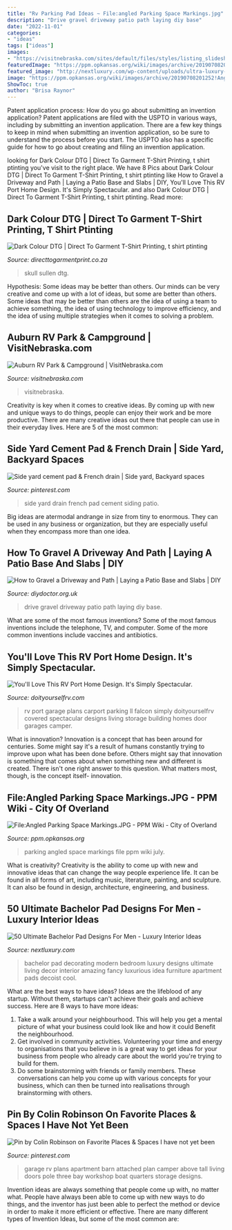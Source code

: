 ```yaml
---
title: "Rv Parking Pad Ideas ~ File:angled Parking Space Markings.jpg"
description: "Drive gravel driveway patio path laying diy base"
date: "2022-11-01"
categories:
- "ideas"
tags: ["ideas"]
images:
- "https://visitnebraska.com/sites/default/files/styles/listing_slideshow/public/listing_images/profile/6254/5f5cf490178fd0372b1203e52f690b47_2018-07-071757561.jpg?itok=oKkJdKDy"
featuredImage: "https://ppm.opkansas.org/wiki/images/archive/20190708201252!Angled_Parking_Space_Markings.JPG"
featured_image: "http://nextluxury.com/wp-content/uploads/ultra-luxury-modern-ultimate-bachelor-pad-designs.jpg"
image: "https://ppm.opkansas.org/wiki/images/archive/20190708201252!Angled_Parking_Space_Markings.JPG"
ShowToc: true
author: "Brisa Raynor"
---
```



Patent application process: How do you go about submitting an invention application?
Patent applications are filed with the USPTO in various ways, including by submitting an invention application. There are a few key things to keep in mind when submitting an invention application, so be sure to understand the process before you start. The USPTO also has a specific guide for how to go about creating and filing an invention application.

	

		
looking for Dark Colour DTG | Direct To Garment T-Shirt Printing, t shirt ptinting you've visit to the right place. We have 8 Pics about Dark Colour DTG | Direct To Garment T-Shirt Printing, t shirt ptinting like How to Gravel a Driveway and Path | Laying a Patio Base and Slabs | DIY, You&#039;ll Love This RV Port Home Design. It&#039;s Simply Spectacular. and also Dark Colour DTG | Direct To Garment T-Shirt Printing, t shirt ptinting. Read more:
		
    
## Dark Colour DTG | Direct To Garment T-Shirt Printing, T Shirt Ptinting

<img loading=lazy src="https://directtogarmentprint.co.za/wp-content/uploads/2017/12/direct-to-garment-51-768x960.jpg" onerror="this.onerror=null;this.src='https://tse2.mm.bing.net/th?id=OIP.5Pf8y-ugcvTWwASmSqWn8QHaJQ&amp;pid=15.1';" alt="Dark Colour DTG | Direct To Garment T-Shirt Printing, t shirt ptinting">

_Source: directtogarmentprint.co.za_

>skull sullen dtg. 

	

Hypothesis: Some ideas may be better than others.
Our minds can be very creative and come up with a lot of ideas, but some are better than others. Some ideas that may be better than others are the idea of using a team to achieve something, the idea of using technology to improve efficiency, and the idea of using multiple strategies when it comes to solving a problem.

    
## Auburn RV Park &amp; Campground | VisitNebraska.com

<img loading=lazy src="https://visitnebraska.com/sites/default/files/styles/listing_slideshow/public/listing_images/profile/6254/5f5cf490178fd0372b1203e52f690b47_2018-07-071757561.jpg?itok=oKkJdKDy" onerror="this.onerror=null;this.src='https://tse4.mm.bing.net/th?id=OIP.Xc-h5fYlAMBF17uSZTnaiQHaEK&amp;pid=15.1';" alt="Auburn RV Park &amp; Campground | VisitNebraska.com">

_Source: visitnebraska.com_

>visitnebraska. 

	

Creativity is key when it comes to creative ideas. By coming up with new and unique ways to do things, people can enjoy their work and be more productive. There are many creative ideas out there that people can use in their everyday lives. Here are 5 of the most common: 

    
## Side Yard Cement Pad &amp; French Drain | Side Yard, Backyard Spaces

<img loading=lazy src="https://i.pinimg.com/originals/44/dc/83/44dc8319c78f76d4e4a39e718c1f046f.jpg" onerror="this.onerror=null;this.src='https://tse3.mm.bing.net/th?id=OIP.lh3JRulrqRRonos6w3hTXAHaFj&amp;pid=15.1';" alt="Side yard cement pad &amp; French drain | Side yard, Backyard spaces">

_Source: pinterest.com_

>side yard drain french pad cement siding patio. 

	

Big ideas are atermodal andrange in size from tiny to enormous. They can be used in any business or organization, but they are especially useful when they encompass more than one idea. 

    
## How To Gravel A Driveway And Path | Laying A Patio Base And Slabs | DIY

<img loading=lazy src="https://www.diydoctor.org.uk/images/Drive.jpg" onerror="this.onerror=null;this.src='https://tse4.mm.bing.net/th?id=OIP.dhjViZs7qMD49CIuArtVhwHaEK&amp;pid=15.1';" alt="How to Gravel a Driveway and Path | Laying a Patio Base and Slabs | DIY">

_Source: diydoctor.org.uk_

>drive gravel driveway patio path laying diy base. 

	

What are some of the most famous inventions?
Some of the most famous inventions include the telephone, TV, and computer. Some of the more common inventions include vaccines and antibiotics.

    
## You&#039;ll Love This RV Port Home Design. It&#039;s Simply Spectacular.

<img loading=lazy src="http://www.doityourselfrv.com/wp-content/uploads/2014/10/I-like-the-look-from-the-outside-of-this-RV-car-port.jpg" onerror="this.onerror=null;this.src='https://tse2.mm.bing.net/th?id=OIP.AidT1bfX1Q2UxgNNs1KlSAHaEw&amp;pid=15.1';" alt="You&#039;ll Love This RV Port Home Design. It&#039;s Simply Spectacular.">

_Source: doityourselfrv.com_

>rv port garage plans carport parking ll falcon simply doityourselfrv covered spectacular designs living storage building homes door garages camper. 

	

What is innovation?
Innovation is a concept that has been around for centuries. Some might say it's a result of humans constantly trying to improve upon what has been done before. Others might say that innovation is something that comes about when something new and different is created. There isn't one right answer to this question. What matters most, though, is the concept itself- innovation.

    
## File:Angled Parking Space Markings.JPG - PPM Wiki - City Of Overland

<img loading=lazy src="https://ppm.opkansas.org/wiki/images/archive/20190708201252!Angled_Parking_Space_Markings.JPG" onerror="this.onerror=null;this.src='https://tse1.mm.bing.net/th?id=OIP.OyAbFrNrR-n1XHmB3GaIIQHaFi&amp;pid=15.1';" alt="File:Angled Parking Space Markings.JPG - PPM Wiki - City of Overland">

_Source: ppm.opkansas.org_

>parking angled space markings file ppm wiki july. 

	

What is creativity?
Creativity is the ability to come up with new and innovative ideas that can change the way people experience life. It can be found in all forms of art, including music, literature, painting, and sculpture. It can also be found in design, architecture, engineering, and business.

    
## 50 Ultimate Bachelor Pad Designs For Men - Luxury Interior Ideas

<img loading=lazy src="http://nextluxury.com/wp-content/uploads/ultra-luxury-modern-ultimate-bachelor-pad-designs.jpg" onerror="this.onerror=null;this.src='https://tse1.mm.bing.net/th?id=OIP.xVzHCuMKFsjChtFLb_Mb1gHaE3&amp;pid=15.1';" alt="50 Ultimate Bachelor Pad Designs For Men - Luxury Interior Ideas">

_Source: nextluxury.com_

>bachelor pad decorating modern bedroom luxury designs ultimate living decor interior amazing fancy luxurious idea furniture apartment pads decoist cool. 

	

What are the best ways to have ideas?
Ideas are the lifeblood of any startup. Without them, startups can't achieve their goals and achieve success. Here are 8 ways to have more ideas:
1. Take a walk around your neighbourhood. This will help you get a mental picture of what your business could look like and how it could Benefit the neighbourhood.
2. Get involved in community activities. Volunteering your time and energy to organisations that you believe in is a great way to get ideas for your business from people who already care about the world you're trying to build for them. 
3. Do some brainstorming with friends or family members. These conversations can help you come up with various concepts for your business, which can then be turned into realisations through brainstorming with others. 

    
## Pin By Colin Robinson On Favorite Places &amp; Spaces I Have Not Yet Been

<img loading=lazy src="https://i.pinimg.com/736x/08/5d/c5/085dc57054476b127968cc197635be36--rv-garage-plans-garage-ideas.jpg" onerror="this.onerror=null;this.src='https://tse4.mm.bing.net/th?id=OIP.Q7bV3tfcJcWK-q0dTWRXLgEsDh&amp;pid=15.1';" alt="Pin by Colin Robinson on Favorite Places &amp; Spaces I have not yet been">

_Source: pinterest.com_

>garage rv plans apartment barn attached plan camper above tall living doors pole three bay workshop boat quarters storage designs. 

	

Invention ideas are always something that people come up with, no matter what. People have always been able to come up with new ways to do things, and the inventor has just been able to perfect the method or device in order to make it more efficient or effective. There are many different types of Invention Ideas, but some of the most common are:

